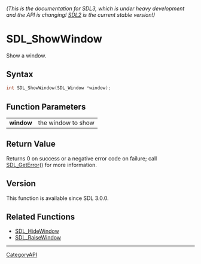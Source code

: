 ###### (This is the documentation for SDL3, which is under heavy development and the API is changing! [SDL2](https://wiki.libsdl.org/SDL2/) is the current stable version!)
# SDL_ShowWindow

Show a window.

## Syntax

```c
int SDL_ShowWindow(SDL_Window *window);

```

## Function Parameters

|                |                    |
| -------------- | ------------------ |
| **window**     | the window to show |

## Return Value

Returns 0 on success or a negative error code on failure; call
[SDL_GetError](SDL_GetError)() for more information.

## Version

This function is available since SDL 3.0.0.

## Related Functions

* [SDL_HideWindow](SDL_HideWindow)
* [SDL_RaiseWindow](SDL_RaiseWindow)

----
[CategoryAPI](CategoryAPI)

